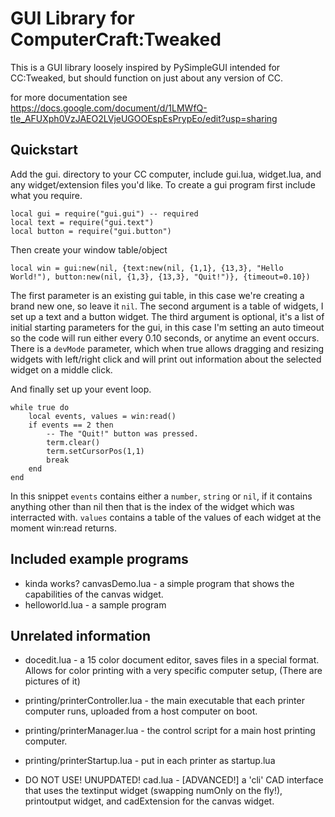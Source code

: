 # GUI Library for ComputerCraft:Tweaked

This is a GUI library loosely inspired by PySimpleGUI intended for CC:Tweaked, but should function on just about any version of CC.

for more documentation see https://docs.google.com/document/d/1LMWfQ-tIe_AFUXph0VzJAEO2LVjeUGOOEspEsPrypEo/edit?usp=sharing

## Quickstart

Add the gui. directory to your CC computer, include gui.lua, widget.lua, and any widget/extension files you'd like. To create a gui program first include what you require.

    local gui = require("gui.gui") -- required
    local text = require("gui.text")
    local button = require("gui.button")

Then create your window table/object

    local win = gui:new(nil, {text:new(nil, {1,1}, {13,3}, "Hello World!"), button:new(nil, {1,3}, {13,3}, "Quit!")}, {timeout=0.10})

The first parameter is an existing gui table, in this case we're creating a brand new one, so leave it `nil`. The second argument is a table of widgets, I set up a text and a button widget. The third argument is optional, it's a list of initial starting parameters for the gui, in this case I'm setting an auto timeout so the code will run either every 0.10 seconds, or anytime an event occurs. There is a `devMode` parameter, which when true allows dragging and resizing widgets with left/right click and will print out information about the selected widget on a middle click.

And finally set up your event loop.

    while true do
        local events, values = win:read()
        if events == 2 then
            -- The "Quit!" button was pressed.
            term.clear()
            term.setCursorPos(1,1)
            break
        end
    end

In this snippet `events` contains either a `number`, `string` or `nil`, if it contains anything other than nil then that is the index of the widget which was interracted with. `values` contains a table of the values of each widget at the moment win:read returns.

## Included example programs

* kinda works? canvasDemo.lua - a simple program that shows the capabilities of the canvas widget.
* helloworld.lua - a sample program

## Unrelated information

* docedit.lua - a 15 color document editor, saves files in a special format. Allows for color printing with a very specific computer setup, (There are pictures of it)
* printing/printerController.lua - the main executable that each printer computer runs, uploaded from a host computer on boot.
* printing/printerManager.lua - the control script for a main host printing computer.
* printing/printerStartup.lua - put in each printer as startup.lua


* DO NOT USE! UNUPDATED! cad.lua - [ADVANCED!] a 'cli' CAD interface that uses the textinput widget (swapping numOnly on the fly!), printoutput widget, and cadExtension for the canvas widget.